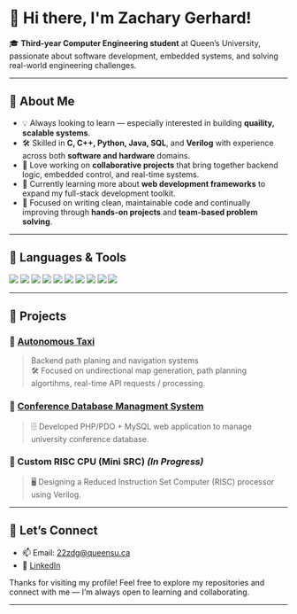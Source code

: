 # 👋 Hi there, I'm Zachary Gerhard!

🎓 **Third-year Computer Engineering student** at Queen’s University, passionate about software development, embedded systems, and solving real-world engineering challenges.

---

## 🚀 **About Me**
- 💡 Always looking to learn — especially interested in building **quaility, scalable systems**.
- 🛠️ Skilled in **C, C++, Python, Java, SQL**, and **Verilog** with experience across both **software and hardware** domains.
- 🧩 Love working on **collaborative projects** that bring together backend logic, embedded control, and real-time systems.
- 🌱 Currently learning more about **web development frameworks** to expand my full-stack development toolkit.
- 🎯 Focused on writing clean, maintainable code and continually improving through **hands-on projects** and **team-based problem solving**.

---

## 🧰 **Languages & Tools**
<div align="left">
  <img src="https://img.shields.io/badge/C-blue?style=for-the-badge&logo=c&logoColor=white"/>
  <img src="https://img.shields.io/badge/C++-00599C?style=for-the-badge&logo=c%2B%2B&logoColor=white"/>
  <img src="https://img.shields.io/badge/Python-3776AB?style=for-the-badge&logo=python&logoColor=white"/>
  <img src="https://img.shields.io/badge/Java-ED8B00?style=for-the-badge&logo=java&logoColor=white"/>
  <img src="https://img.shields.io/badge/SQL-4479A1?style=for-the-badge&logo=postgresql&logoColor=white"/>
  <img src="https://img.shields.io/badge/Verilog-FF5722?style=for-the-badge"/>
  <img src="https://img.shields.io/badge/Git-F05032?style=for-the-badge&logo=git&logoColor=white"/>
  <img src="https://img.shields.io/badge/Quartus%20Prime-0071C5?style=for-the-badge"/>
  <img src="https://img.shields.io/badge/Qt-41CD52?style=for-the-badge&logo=qt&logoColor=white"/>
  <img src="https://img.shields.io/badge/MATLAB-0076A8?style=for-the-badge&logo=mathworks&logoColor=white"/>
</div>

---

## 📂 **Projects**
### 🔹 [Autonomous Taxi](https://github.com/22zdg/autonomousTaxi-extract.git)
> Backend path planing and navigation systems  
> 🛠️ Focused on undirectional map generation, path planning algortihms, real-time API requests / processing.

### 🔹 [Conference Database Managment System](https://github.com/22zdg/conferenceDBsystem.git)
> 🗄️ Developed PHP/PDO + MySQL web application to manage university conference database.

### 🔹 Custom RISC CPU (Mini SRC) *(In Progress)*
> 🖥️ Designing a Reduced Instruction Set Computer (RISC) processor using Verilog.

---

## 🤝 **Let’s Connect**
- 📫 Email: 22zdg@queensu.ca  
- 🔗 [LinkedIn](www.linkedin.com/in/zachary-gerhard-769ab1252)

Thanks for visiting my profile! Feel free to explore my repositories and connect with me — I’m always open to learning and collaborating.

---
